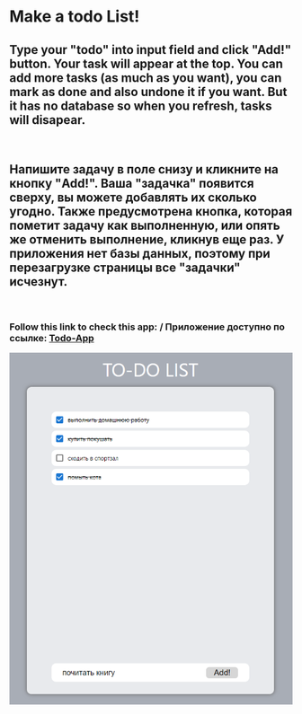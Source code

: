 # Make a todo List!
## Type your "todo" into input field and click "Add!" button. Your task will appear at the top. You can add more tasks (as much as you want), you can mark as done and also undone it if you want.  But it has no database so when you refresh, tasks will disapear.

</br>

## Напишите задачу в поле снизу и кликните на кнопку "Add!". Ваша "задачка" появится сверху, вы можете добавлять их сколько угодно. Также предусмотрена кнопка, которая пометит задачу как выполненную, или опять же отменить выполнение, кликнув еще раз. У приложения нет базы данных, поэтому при перезагрузке страницы все "задачки" исчезнут.

</br>

### Follow this link to check this app: / Приложение доступно по ссылке: [Todo-App](https://gamza222.github.io/Todo-App/)

![todo-list](./img/Screenshot_3.png)
